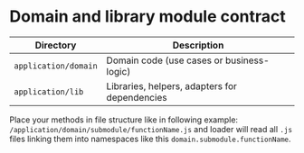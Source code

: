 # Domain and library module contract

| Directory            | Description                                   |
| -------------------- | --------------------------------------------- |
| `application/domain` | Domain code (use cases or business-logic)     |
| `application/lib`    | Libraries, helpers, adapters for dependencies |

Place your methods in file structure like in following example:
`/application/domain/submodule/functionName.js` and loader will read all `.js`
files linking them into namespaces like this `domain.submodule.functionName`.
